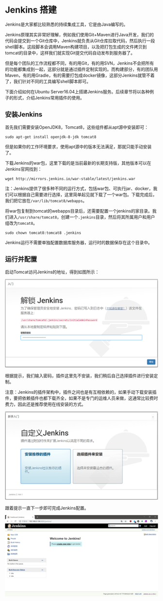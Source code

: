 # Jenkins 搭建

Jenkins是大家都比较熟悉的持续集成工具，它是由Java编写的。

Jenkins原理其实非常好理解，例如我们使用Git+Maven进行Java开发，我们的代码会提交到一个Git仓库中，Jenkins就负责从Git仓库拉取代码，然后执行一段shell脚本。这段脚本会调用Maven构建项目，以及把打包生成的文件拷贝到tomcat的目录中，这样我们就实现Git提交代码自动发布到服务器了。

但是每个团队的工作流程都不同，有的用Git，有的用SVN，Jenkins不会把所有的功能都集成到一起，这部分就是通过插件定制实现的。而构建部分，有的团队用Maven，有的用Gradle，有的需要打包成docker镜像，这部分Jenkins就管不着了，我们针对不同的工具编写shell脚本即可。

下面介绍如何在Ubuntu Server16.04上搭建Jenkins服务。后续章节将以各种例子的形式，介绍Jenkins常用插件的使用。

## 安装Jenkins

首先我们需要安装OpenJDK8，Tomcat8，这些组件都从apt源中安装即可：

```
sudo apt-get install openjdk-8-jdk tomcat8
```

但是如果你的工作环境要求，使用apt源中的版本无法满足，那就只能手动安装了。

下载Jenkins的war包，这里下载的是当前最新的长期支持版，其他版本可以在Jenkins官网找到：

```
wget http://mirrors.jenkins.io/war-stable/latest/jenkins.war
```

注：Jenkins提供了很多种不同的运行方式，包括war包、可执行jar、docker，我们可以根据自己需要进行选择，这里简单起见就下载了一个war包。下载完成后，我们把它放在`/var/lib/tomcat8/webapps`。

将war包复制到tomcat的webapps目录后，还需要配置一个jenkins的家目录。我们进入`/usr/share/tomcat8`，创建一个`.jenkins`目录，然后将其所属用户和用户组改为`tomcat8`。

```
sudo chown tomcat8:tomcat8 .jenkins
```

Jenkins运行不需要单独配置数据库服务器，运行时的数据保存在这个目录中。

## 运行并配置

启动Tomcat访问Jenkins的地址，得到如图所示：

![](res/1.png)

根据提示，我们输入密码，插件这里先不安装，我们稍后自己选择插件进行安装定制。

注意：Jenkins的插件架构中，插件之间也是有互相依赖的，如果手动下载安装插件，要把依赖插件也都下载齐全，如果不是专门的运维人员来做，这通常比较费时费力，因此还是推荐使用在线安装的方式。

![](res/2.png)

跟着提示一直下一步即可完成Jenkins配置。

![](res/3.png)
